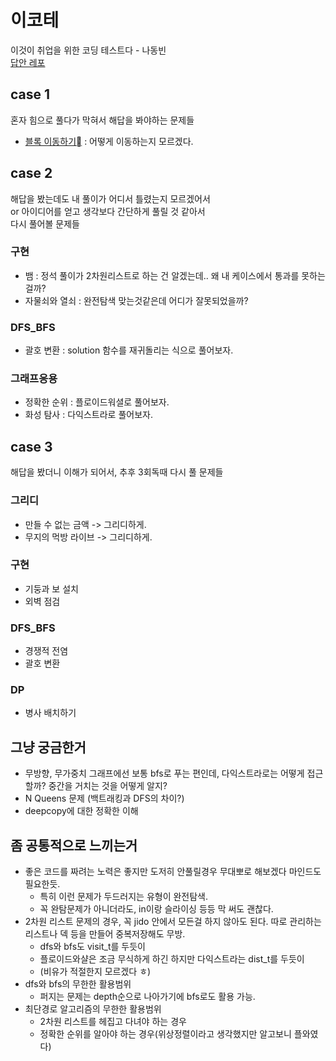 # 이코테
이것이 취업을 위한 코딩 테스트다 - 나동빈  
[답안 레포](https://github.com/ndb796/python-for-coding-test)

## case 1
혼자 힘으로 풀다가 막혀서 해답을 봐야하는 문제들  
* [블록 이동하기](https://programmers.co.kr/learn/courses/30/lessons/60063) : 어떻게 이동하는지 모르겠다.

## case 2
해답을 봤는데도 내 풀이가 어디서 틀렸는지 모르겠어서  
or 아이디어를 얻고 생각보다 간단하게 풀릴 것 같아서  
다시 풀어볼 문제들

### 구현
* 뱀 : 정석 풀이가 2차원리스트로 하는 건 알겠는데.. 왜 내 케이스에서 통과를 못하는 걸까?
* 자물쇠와 열쇠 : 완전탐색 맞는것같은데 어디가 잘못되었을까?

### DFS_BFS
* 괄호 변환 : solution 함수를 재귀돌리는 식으로 풀어보자.

### 그래프응용
* 정확한 순위 : 플로이드워셜로 풀어보자.
* 화성 탐사 : 다익스트라로 풀어보자.

## case 3
해답을 봤더니 이해가 되어서, 추후 3회독때 다시 풀 문제들  
### 그리디
* 만들 수 없는 금액 -> 그리디하게.
* 무지의 먹방 라이브 -> 그리디하게.

### 구현
* 기둥과 보 설치
* 외벽 점검

### DFS_BFS
* 경쟁적 전염
* 괄호 변환

### DP
* 병사 배치하기


## 그냥 궁금한거
* 무방향, 무가중치 그래프에선 보통 bfs로 푸는 편인데, 다익스트라로는 어떻게 접근할까? 중간을 거치는 것을 어떻게 알지?
* N Queens 문제 (백트래킹과 DFS의 차이?)
* deepcopy에 대한 정확한 이해


## 좀 공통적으로 느끼는거
* 좋은 코드를 짜려는 노력은 좋지만 도저히 안풀릴경우 무대뽀로 해보겠다 마인드도 필요한듯. 
  * 특히 이런 문제가 두드러지는 유형이 완전탐색.
  * 꼭 완탐문제가 아니더라도, in이랑 슬라이싱 등등 막 써도 괜찮다.
* 2차원 리스트 문제의 경우, 꼭 jido 안에서 모든걸 하지 않아도 된다. 따로 관리하는 리스트나 덱 등을 만들어 중복저장해도 무방.
  * dfs와 bfs도 visit_t를 두듯이
  * 플로이드와샬은 조금 무식하게 하긴 하지만 다익스트라는 dist_t를 두듯이
  * (비유가 적절한지 모르겠다 ㅎ)
* dfs와 bfs의 무한한 활용범위
  * 퍼지는 문제는 depth순으로 나아가기에 bfs로도 활용 가능.
* 최단경로 알고리즘의 무한한 활용범위
  * 2차원 리스트를 헤집고 다녀야 하는 경우
  * 정확한 순위를 알아야 하는 경우(위상정렬이라고 생각했지만 알고보니 플와였다)